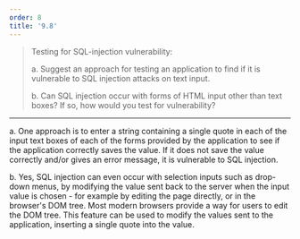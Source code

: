 ```yaml
---
order: 8
title: '9.8'
---
```

> Testing for SQL-injection vulnerability: 
> 
> a. Suggest an approach for testing an application to find if it 
> is vulnerable to SQL injection attacks on text input. 
> 
> b. Can SQL injection occur with forms of HTML input other than 
> text boxes? If so, how would you test for vulnerability? 

--------------------------------

a. One approach is to enter a string containing a single quote in each 
of the input text boxes of each of the forms provided by the application 
to see if the application correctly saves the value. If it does not save 
the value correctly and/or gives an error message, it is vulnerable to 
SQL injection. 

b. Yes, SQL injection can even occur with selection inputs such as 
drop-down menus, by modifying the value sent back to the server when
the input value is chosen - for example by editing the page directly, or 
in the browser's DOM tree. Most modern browsers provide a way for users to 
edit the DOM tree. This feature can be used to modify the values sent to the 
application, inserting a single quote into the value. 
